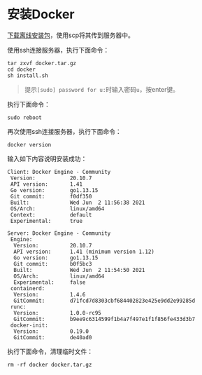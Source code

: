 # 安装Docker

[下载离线安装包](docker.tar.gz)，使用scp将其传到服务器中。

使用ssh连接服务器，执行下面命令：
```
tar zxvf docker.tar.gz
cd docker
sh install.sh
```
> 提示`[sudo] password for u:`时输入密码`u`，按enter键。

执行下面命令：
```
sudo reboot
```

再次使用ssh连接服务器，执行下面命令：
```
docker version
```

输入如下内容说明安装成功：
```
Client: Docker Engine - Community
 Version:           20.10.7
 API version:       1.41
 Go version:        go1.13.15
 Git commit:        f0df350
 Built:             Wed Jun  2 11:56:38 2021
 OS/Arch:           linux/amd64
 Context:           default
 Experimental:      true

Server: Docker Engine - Community
 Engine:
  Version:          20.10.7
  API version:      1.41 (minimum version 1.12)
  Go version:       go1.13.15
  Git commit:       b0f5bc3
  Built:            Wed Jun  2 11:54:50 2021
  OS/Arch:          linux/amd64
  Experimental:     false
 containerd:
  Version:          1.4.6
  GitCommit:        d71fcd7d8303cbf684402823e425e9dd2e99285d
 runc:
  Version:          1.0.0-rc95
  GitCommit:        b9ee9c6314599f1b4a7f497e1f1f856fe433d3b7
 docker-init:
  Version:          0.19.0
  GitCommit:        de40ad0
```

执行下面命令，清理临时文件：
```
rm -rf docker docker.tar.gz
```